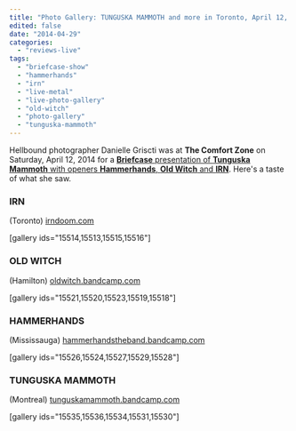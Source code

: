 ```yaml
---
title: "Photo Gallery: TUNGUSKA MAMMOTH and more in Toronto, April 12, 2014"
edited: false
date: "2014-04-29"
categories:
  - "reviews-live"
tags:
  - "briefcase-show"
  - "hammerhands"
  - "irn"
  - "live-metal"
  - "live-photo-gallery"
  - "old-witch"
  - "photo-gallery"
  - "tunguska-mammoth"
---
```


Hellbound photographer Danielle Griscti was at **The Comfort Zone** on Saturday, April 12, 2014 for a [**Briefcase** presentation of **Tunguska Mammoth** with openers **Hammerhands**, **Old Witch** and **IRN**](https://www.facebook.com/events/208967049293186/). Here's a taste of what she saw.

### IRN

(Toronto) [irndoom.com](http://irndoom.com/)

\[gallery ids="15514,15513,15515,15516"\]

### OLD WITCH

(Hamilton) [oldwitch.bandcamp.com](http://oldwitch.bandcamp.com)

\[gallery ids="15521,15520,15523,15519,15518"\]

### HAMMERHANDS

(Mississauga) [hammerhandstheband.bandcamp.com](http://hammerhandstheband.bandcamp.com/)

\[gallery ids="15526,15524,15527,15529,15528"\]

### TUNGUSKA MAMMOTH

(Montreal) [tunguskamammoth.bandcamp.com](http://tunguskamammoth.bandcamp.com/)

\[gallery ids="15535,15536,15534,15531,15530"\]
